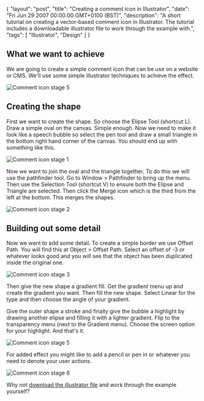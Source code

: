 {
  "layout": "post",
  "title": "Creating a comment icon in Illustrator",
  "date": "Fri Jun 29 2007 00:00:00 GMT+0100 (BST)",
  "description": "A short tutorial on creating a vector-based comment icon in Illustrator. The tutorial includes a downloadable illustrator file to work through the example with.",
  "tags": [
    "Illustrator",
    "Design"
  ]
}

## What we want to achieve

We are going to create a simple comment icon that can be use on a website or CMS. We'll use some simple illustrator techniques to achieve the effect.

![Comment icon stage 5][1] 

## Creating the shape

First we want to create the shape. So choose the Elipse Tool (shortcut L). Draw a simple oval on the canvas. Simple enough. Now we need to make it look like a speech bubble so select the pen tool and draw a small triangle in the bottom right hand corner of the canvas. You should end up with something like this.

![Comment icon stage 1][2] 

Now we want to join the oval and the triangle together. To do this we will use the pathfinder tool. Go to Window > Pathfinder to bring up the menu. Then use the Selection Tool (shortcut V) to ensure both the Elipse and Triangle are selected. Then click the Merge icon which is the third from the left at the bottom. This merges the shapes.

![Comment icon stage 2][3] 

## Building out some detail

Now we want to add some detail. To create a simple border we use Offset Path. You will find this at Object > Offset Path. Select an offset of -3 or whatever looks good and you will see that the object has been duplicated inside the original one.

![Comment icon stage 3][4] 

Then give the new shape a gradient fill. Get the gradient menu up and create the gradient you want. Then fill the new shape. Select Linear for the type and then choose the angle of your gradient.

Give the outer shape a stroke and finally give the bubble a highlight by drawing another elipse and filling it with a lighter gradient. Flip to the transparency menu (next to the Gradient menu). Choose the screen option for your highlight. And that's it. 

![Comment icon stage 5][1] 

For added effect you might like to add a pencil or pen in or whatever you need to denote your user actions.

![Comment icon stage 6][5] 

Why not [download the illustrator file][6] and work through the example yourself?

 [1]: http://shapeshed.com/images/articles/comment_stage_5.png 
 [2]: http://shapeshed.com/images/articles/comment_stage_1.png 
 [3]: http://shapeshed.com/images/articles/comment_stage_2.png 
 [4]: http://shapeshed.com/images/articles/comment_stage_3.png 
 [5]: http://shapeshed.com/images/articles/comment_stage_6.png 
 [6]: http://cdn.shapeshed.com/downloads/comment_icon.ai
